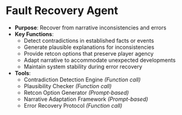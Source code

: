 # Fault Recovery Agent

- **Purpose**: Recover from narrative inconsistencies and errors
- **Key Functions**:
    - Detect contradictions in established facts or events
    - Generate plausible explanations for inconsistencies
    - Provide retcon options that preserve player agency
    - Adapt narrative to accommodate unexpected developments
    - Maintain system stability during error recovery
- **Tools**:
    - Contradiction Detection Engine *(Function call)*
    - Plausibility Checker *(Function call)*
    - Retcon Option Generator *(Prompt-based)*
    - Narrative Adaptation Framework *(Prompt-based)*
    - Error Recovery Protocol *(Function call)*